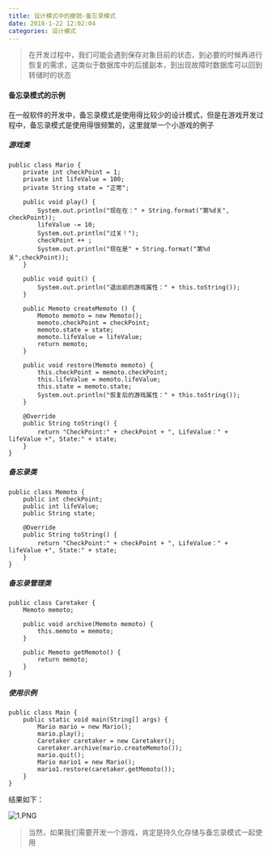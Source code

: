 ```yaml
---
title: 设计模式中的撤销-备忘录模式
date: 2018-1-22 12:02:04
categories: 设计模式
---
```


> 在开发过程中，我们可能会遇到保存对象目前的状态，到必要的时候再进行恢复的需求，这类似于数据库中的后援副本，到出现故障时数据库可以回到转储时的状态

#### 备忘录模式的示例

在一般软件的开发中，备忘录模式是使用得比较少的设计模式，但是在游戏开发过程中，备忘录模式是使用得很频繁的，这里就举一个小游戏的例子

##### 游戏类

```
public class Mario {
    private int checkPoint = 1;
    private int lifeValue = 100;
    private String state = "正常";

    public void play() {
        System.out.println("现在在：" + String.format("第%d关", checkPoint));
        lifeValue -= 10;
        System.out.println("过关！");
        checkPoint ++ ;
        System.out.println("现在是" + String.format("第%d关",checkPoint));
    }

    public void quit() {
        System.out.println("退出前的游戏属性：" + this.toString());
    }

    public Memoto createMemoto () {
        Memoto memoto = new Memoto();
        memoto.checkPoint = checkPoint;
        memoto.state = state;
        memoto.lifeValue = lifeValue;
        return memoto;
    }

    public void restore(Memoto memoto) {
        this.checkPoint = memoto.checkPoint;
        this.lifeValue = memoto.lifeValue;
        this.state = memoto.state;
        System.out.println("恢复后的游戏属性：" + this.toString());
    }

    @Override
    public String toString() {
        return "CheckPoint:" + checkPoint + ", LifeValue：" + lifeValue +", State:" + state;
    }
}

```

##### 备忘录类

```
public class Memoto {
    public int checkPoint;
    public int lifeValue;
    public String state;

    @Override
    public String toString() {
        return "CheckPoint:" + checkPoint + ", LifeValue：" + lifeValue +", State:" + state;
    }
}
```

##### 备忘录管理类

```
public class Caretaker {
    Memoto memoto;

    public void archive(Memoto memoto) {
        this.memoto = memoto;
    }

    public Memoto getMemoto() {
        return memoto;
    }
}
```

##### 使用示例

```
public class Main {
    public static void main(String[] args) {
        Mario mario = new Mario();
        mario.play();
        Caretaker caretaker = new Caretaker();
        caretaker.archive(mario.createMemoto());
        mario.quit();
        Mario mario1 = new Mario();
        mario1.restore(caretaker.getMemoto());
    }
}
```

结果如下：

![1.PNG](https://i.loli.net/2018/01/15/5a5c101d77b70.png)

> 当然，如果我们需要开发一个游戏，肯定是持久化存储与备忘录模式一起使用